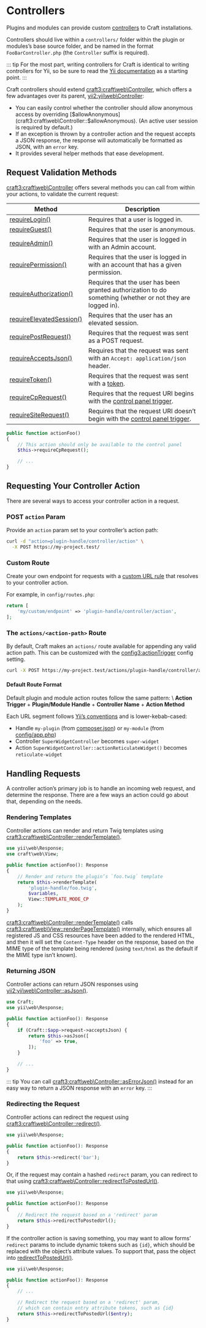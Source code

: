 # Controllers

Plugins and modules can provide custom [controllers][yii] to Craft installations.

Controllers should live within a `controllers/` folder within the plugin or modules’s base source folder, and be named in the format `FooBarController.php` (the `Controller` suffix is required).

::: tip
For the most part, writing controllers for Craft is identical to writing controllers for Yii, so be sure to read the [Yii documentation][yii] as a starting point.
:::

Craft controllers should extend <craft3:craft\web\Controller>, which offers a few advantages over its parent, <yii2:yii\web\Controller>:

- You can easily control whether the controller should allow anonymous access by overriding [$allowAnonymous](craft3:craft\web\Controller::$allowAnonymous). (An active user session is required by default.)
- If an exception is thrown by a controller action and the request accepts a JSON response, the response will automatically be formatted as JSON, with an `error` key.
- It provides several helper methods that ease development.

## Request Validation Methods

<craft3:craft\web\Controller> offers several methods you can call from within your actions, to validate the current request:

| Method                                                                              | Description                                                                                                |
| ----------------------------------------------------------------------------------- | ---------------------------------------------------------------------------------------------------------- |
| [requireLogin()](craft3:craft\web\Controller::requireLogin())                     | Requires that a user is logged in.                                                                         |
| [requireGuest()](craft3:craft\web\Controller::requireGuest())                     | Requires that the user is anonymous.                                                                       |
| [requireAdmin()](craft3:craft\web\Controller::requireAdmin())                     | Requires that the user is logged in with an Admin account.                                                 |
| [requirePermission()](craft3:craft\web\Controller::requirePermission())           | Requires that the user is logged in with an account that has a given permission.                           |
| [requireAuthorization()](craft3:craft\web\Controller::requireAuthorization())     | Requires that the user has been granted authorization to do something (whether or not they are logged in). |
| [requireElevatedSession()](craft3:craft\web\Controller::requireElevatedSession()) | Requires that the user has an elevated session.                                                            |
| [requirePostRequest()](craft3:craft\web\Controller::requirePostRequest())         | Requires that the request was sent as a POST request.                                                      |
| [requireAcceptsJson()](craft3:craft\web\Controller::requireAcceptsJson())         | Requires that the request was sent with an `Accept: application/json` header.                              |
| [requireToken()](craft3:craft\web\Controller::requireToken())                     | Requires that the request was sent with a [token](craft3:craft\web\Request::getToken()).                 |
| [requireCpRequest()](craft3:craft\web\Controller::requireCpRequest())             | Requires that the request URI begins with the [control panel trigger](config3:cpTrigger).                  |
| [requireSiteRequest()](craft3:craft\web\Controller::requireSiteRequest())         | Requires that the request URI doesn’t begin with the [control panel trigger](config3::cpTrigger).          |

```php
public function actionFoo()
{
    // This action should only be available to the control panel
    $this->requireCpRequest();

    // ...
}
```

## Requesting Your Controller Action

There are several ways to access your controller action in a request.

### POST `action` Param

Provide an `action` param set to your controller’s action path:

```bash
curl -d "action=plugin-handle/controller/action" \
  -X POST https://my-project.test/
```

### Custom Route

Create your own endpoint for requests with a [custom URL rule](../routing.md#advanced-routing-with-url-rules) that resolves to your controller action.

For example, in `config/routes.php`:

```php
return [
    'my/custom/endpoint' => 'plugin-handle/controller/action',
];
```

### The `actions/<action-path>` Route

By default, Craft makes an `actions/` route available for appending any valid action path. This can be customized with the <config3:actionTrigger> config setting.

```bash
curl -X POST https://my-project.test/actions/plugin-handle/controller/action
```

#### Default Route Format

Default plugin and module action routes follow the same pattern: \ **Action Trigger** + **Plugin/Module Handle** + **Controller Name** + **Action Method**

Each URL segment follows [Yii’s conventions](https://www.yiiframework.com/doc/guide/2.0/en/structure-controllers) and is lower-kebab-cased:

- Handle `my-plugin` (from [composer.json](plugin-guide.md#composer-json)) or `my-module` (from [config/app.php](module-guide.md#update-the-application-config))
- Controller `SuperWidgetController` becomes `super-widget`
- Action `SuperWidgetController::actionReticulateWidget()` becomes `reticulate-widget`

## Handling Requests

A controller action’s primary job is to handle an incoming web request, and determine the response. There are a few ways an action could go about that, depending on the needs.

### Rendering Templates

Controller actions can render and return Twig templates using <craft3:craft\web\Controller::renderTemplate()>.

```php
use yii\web\Response;
use craft\web\View;

public function actionFoo(): Response
{
    // Render and return the plugin’s `foo.twig` template
    return $this->renderTemplate(
        'plugin-handle/foo.twig',
        $variables,
        View::TEMPLATE_MODE_CP
    );
}
```

<craft3:craft\web\Controller::renderTemplate()> calls <craft3:craft\web\View::renderPageTemplate()> internally, which ensures all registered JS and CSS resources have been added to the rendered HTML, and then it will set the `Content-Type` header on the response, based on the MIME type of the template being rendered (using `text/html` as the default if the MIME type isn’t known).

### Returning JSON

Controller actions can return JSON responses using <yii2:yii\web\Controller::asJson()>.

```php
use Craft;
use yii\web\Response;

public function actionFoo(): Response
{
    if (Craft::$app->request->acceptsJson) {
        return $this->asJson([
            'foo' => true,
        ]);
    }

    // ...
}
```

::: tip
You can call <craft3:craft\web\Controller::asErrorJson()> instead for an easy way to return a JSON response with an `error` key.
:::

### Redirecting the Request

Controller actions can redirect the request using <craft3:craft\web\Controller::redirect()>.

```php
use yii\web\Response;

public function actionFoo(): Response
{
    return $this->redirect('bar');
}
```

Or, if the request may contain a hashed `redirect` param, you can redirect to that using <craft3:craft\web\Controller::redirectToPostedUrl()>.

```php
use yii\web\Response;

public function actionFoo(): Response
{
    // Redirect the request based on a 'redirect' param
    return $this->redirectToPostedUrl();
}
```

If the controller action is saving something, you may want to allow forms’ `redirect` params to include dynamic tokens such as `{id}`, which should be replaced with the object’s attribute values. To support that, pass the object into [redirectToPostedUrl()](craft3:craft\web\Controller::redirectToPostedUrl()).

```php
use yii\web\Response;

public function actionFoo(): Response
{
    // ...

    // Redirect the request based on a 'redirect' param,
    // which can contain entry attribute tokens, such as {id}
    return $this->redirectToPostedUrl($entry);
}
```

[yii]: https://www.yiiframework.com/doc/guide/2.0/en/structure-controllers

[yii]: https://www.yiiframework.com/doc/guide/2.0/en/structure-controllers
